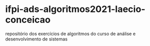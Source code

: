 # ifpi-ads-algoritmos2021-laecio-conceicao
repositório dos exercícios de algoritmos do curso de análise e desenvolvimento de sistemas 
